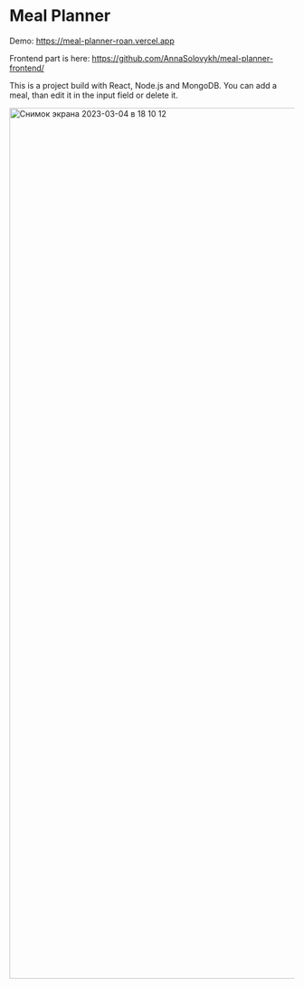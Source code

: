 # Meal Planner

Demo: https://meal-planner-roan.vercel.app 

Frontend part is here: https://github.com/AnnaSolovykh/meal-planner-frontend/

This is a project build with React, Node.js and MongoDB.
You can add a meal, than edit it in the input field or delete it.

<img width="1540" alt="Снимок экрана 2023-03-04 в 18 10 12" src="https://user-images.githubusercontent.com/114008959/222913747-d174ba15-fa27-4457-823e-88e7d33a6b24.png">
